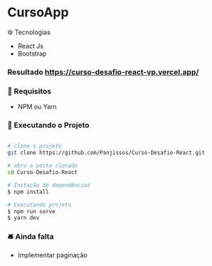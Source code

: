 # CursoApp

:gear: Tecnologias

- React Js
- Bootstrap

### Resultado https://curso-desafio-react-vp.vercel.app/

### :file_folder: Requisitos
- NPM ou Yarn
### :hammer: Executando o Projeto

```bash

# clone o projeto
git clone https://github.com/Panjissos/Curso-Desafio-React.git

# abra a pasta clonada
cd Curso-Desafio-React

# Instação de dependências
$ npm install

# Executando projeto
$ npm run serve
$ yarn dev
```
### :bellhop_bell: Ainda falta
- Implementar paginação
